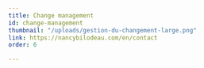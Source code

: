 ```yaml
---
title: Change management
id: change-management
thumbnail: "/uploads/gestion-du-changement-large.png"
link: https://nancybilodeau.com/en/contact
order: 6

---
```

